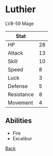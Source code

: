 # Luthier

LV8-59 Mage

| Stat       | <!-- --> |
| ---------- | -------- |
| HP         | 28       |
| Attack     | 13       |
| Skill      | 10       |
| Speed      | 8        |
| Luck       | 3        |
| Defense    | 5        |
| Resistance | 8        |
| Movement   | 4        |

## Abilities

- Fire
- Excalibur

[Back](../README.md)
